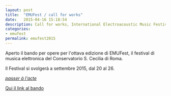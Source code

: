 ```yaml
---
layout: post
title:  "EMUFest / call for works"
date:   2015-04-16 15:18:54
description: Call for works, International Electroacoustic Music Festival.
categories:
- emufest
permalink: emufest2015
---
```


Aperto il bando per opere per l'ottava edizione di EMUFest, il festival di musica elettronica
del Conservatorio S. Cecilia di Roma.

Il Festival si svolgerà a settembre 2015, dal 20 al 26.

[*passer à l'acte*](http://www.emufest.org/emufest2015/)

[Qui il link al bando](http://www.emufest.org/articles/callforworks/)